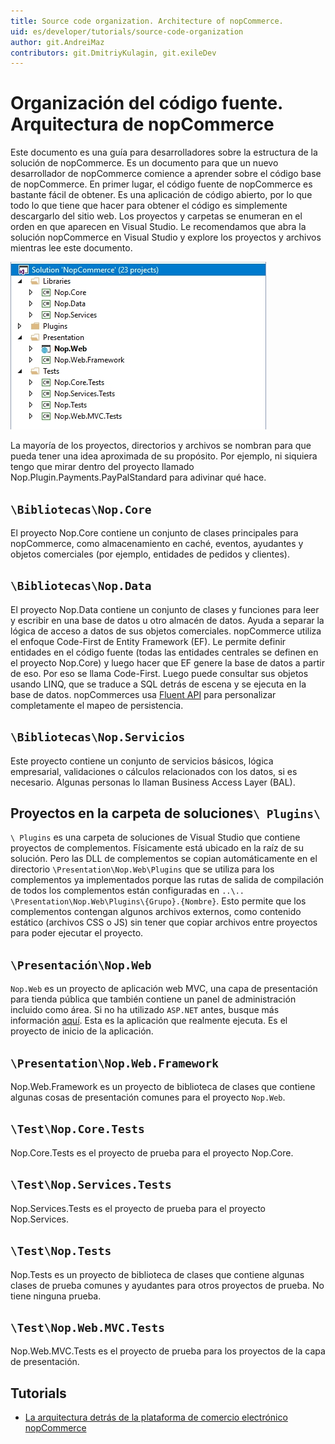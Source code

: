 ```yaml
---
title: Source code organization. Architecture of nopCommerce.
uid: es/developer/tutorials/source-code-organization
author: git.AndreiMaz
contributors: git.DmitriyKulagin, git.exileDev
---
```

# Organización del código fuente. Arquitectura de nopCommerce

Este documento es una guía para desarrolladores sobre la estructura de la solución de nopCommerce. Es un documento para que un nuevo desarrollador de nopCommerce comience a aprender sobre el código base de nopCommerce. En primer lugar, el código fuente de nopCommerce es bastante fácil de obtener. Es una aplicación de código abierto, por lo que todo lo que tiene que hacer para obtener el código es simplemente descargarlo del sitio web. Los proyectos y carpetas se enumeran en el orden en que aparecen en Visual Studio. Le recomendamos que abra la solución nopCommerce en Visual Studio y explore los proyectos y archivos mientras lee este documento.

![Visual Studio](_static/source-code-organization/visual_studio.jpg)

La mayoría de los proyectos, directorios y archivos se nombran para que pueda tener una idea aproximada de su propósito. Por ejemplo, ni siquiera tengo que mirar dentro del proyecto llamado Nop.Plugin.Payments.PayPalStandard para adivinar qué hace.

## `\Bibliotecas\Nop.Core`

El proyecto Nop.Core contiene un conjunto de clases principales para nopCommerce, como almacenamiento en caché, eventos, ayudantes y objetos comerciales (por ejemplo, entidades de pedidos y clientes).

## `\Bibliotecas\Nop.Data`

El proyecto Nop.Data contiene un conjunto de clases y funciones para leer y escribir en una base de datos u otro almacén de datos. Ayuda a separar la lógica de acceso a datos de sus objetos comerciales. nopCommerce utiliza el enfoque Code-First de Entity Framework (EF). Le permite definir entidades en el código fuente (todas las entidades centrales se definen en el proyecto Nop.Core) y luego hacer que EF genere la base de datos a partir de eso. Por eso se llama Code-First. Luego puede consultar sus objetos usando LINQ, que se traduce a SQL detrás de escena y se ejecuta en la base de datos. nopCommerces usa [Fluent API](https://www.entityframeworktutorial.net/efcore/fluent-api-in-entity-framework-core.aspx) para personalizar completamente el mapeo de persistencia.

## `\Bibliotecas\Nop.Servicios`

Este proyecto contiene un conjunto de servicios básicos, lógica empresarial, validaciones o cálculos relacionados con los datos, si es necesario. Algunas personas lo llaman Business Access Layer (BAL).

## Proyectos en la carpeta de soluciones`\ Plugins\`

`\ Plugins` es una carpeta de soluciones de Visual Studio que contiene proyectos de complementos. Físicamente está ubicado en la raíz de su solución. Pero las DLL de complementos se copian automáticamente en el directorio `\Presentation\Nop.Web\Plugins` que se utiliza para los complementos ya implementados porque las rutas de salida de compilación de todos los complementos están configuradas en 
`..\.. \Presentation\Nop.Web\Plugins\{Grupo}.{Nombre}`. Esto permite que los complementos contengan algunos archivos externos, como contenido estático (archivos CSS o JS) sin tener que copiar archivos entre proyectos para poder ejecutar el proyecto.

## `\Presentación\Nop.Web`

`Nop.Web` es un proyecto de aplicación web MVC, una capa de presentación para tienda pública que también contiene un panel de administración incluido como área. Si no ha utilizado `ASP.NET` antes, busque más información [aquí](http://www.asp.net/). Esta es la aplicación que realmente ejecuta. Es el proyecto de inicio de la aplicación.

## `\Presentation\Nop.Web.Framework`

Nop.Web.Framework es un proyecto de biblioteca de clases que contiene algunas cosas de presentación comunes para el proyecto `Nop.Web`.

## `\Test\Nop.Core.Tests`

Nop.Core.Tests es el proyecto de prueba para el proyecto Nop.Core.

## `\Test\Nop.Services.Tests`

Nop.Services.Tests es el proyecto de prueba para el proyecto Nop.Services.

## `\Test\Nop.Tests`

Nop.Tests es un proyecto de biblioteca de clases que contiene algunas clases de prueba comunes y ayudantes para otros proyectos de prueba. No tiene ninguna prueba.

## `\Test\Nop.Web.MVC.Tests`

Nop.Web.MVC.Tests es el proyecto de prueba para los proyectos de la capa de presentación.

## Tutorials

- [La arquitectura detrás de la plataforma de comercio electrónico nopCommerce](https://www.youtube.com/watch?v=6gLbizzSA9o&list=PLnL_aDfmRHwtJmzeA7SxrpH3-XDY2ue0a)

